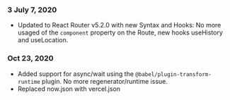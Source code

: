 ### 3 July 7, 2020

- Updated to React Router v5.2.0 with new Syntax and Hooks: No more usaged of the `component` property on the Route, new hooks useHistory and useLocation.

### Oct 23, 2020

- Added support for async/wait using the `@babel/plugin-transform-runtime` plugin. No more regenerator/runtime issue.
- Replaced now.json with vercel.json

